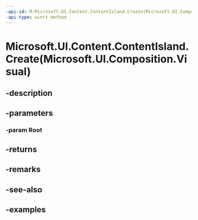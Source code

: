 ```yaml
---
-api-id: M:Microsoft.UI.Content.ContentIsland.Create(Microsoft.UI.Composition.Visual)
-api-type: winrt method
---
```


# Microsoft.UI.Content.ContentIsland.Create(Microsoft.UI.Composition.Visual)

<!--
public static Microsoft.UI.Content.ContentIsland Create (Microsoft.UI.Composition.Visual Root);
-->


## -description

## -parameters

### -param Root

## -returns

## -remarks

## -see-also

## -examples


